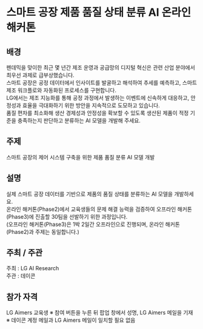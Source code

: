 # 스마트 공장 제품 품질 상태 분류 AI 온라인 해커톤
## 배경 
펜데믹을 맞이한 최근 몇 년간 제조 운영과 공급망의 디지털 혁신은 관련 산업 분야에서 최우선 과제로 급부상했습니다.  
스마트 공장은 공정 데이터에서 인사이트를 발굴하고 해석하여 추세를 예측하고, 스마트 제조 워크플로와 자동화된 프로세스를 구현합니다.  
LG에서는 제조 지능화를 통해 공정 과정에서 발생하는 이벤트에 신속하게 대응하고, 안정성과 효율을 극대화하기 위한 방안을 지속적으로 도모하고 있습니다.  
품질 편차를 최소화해 생산 경제성과 안정성을 확보할 수 있도록 생산된 제품이 적정 기준을 충족하는지 판단하고 분류하는 AI 모델을 개발해 주세요.
## 주제
스마트 공장의 제어 시스템 구축을 위한 제품 품질 분류 AI 모델 개발
## 설명
실제 스마트 공장 데이터를 기반으로 제품의 품질 상태를 분류하는 AI 모델을 개발하세요.  
온라인 해커톤(Phase2)에서 교육생들의 문제 해결 능력을 검증하여 오프라인 해커톤(Phase3)에 진출할 30팀을 선발하기 위한 과정입니다.  
(오프라인 해커톤(Phase3)은 1박 2일간 오프라인으로 진행되며, 온라인 해커톤(Phase2)과 주제는 동일합니다.)  
## 주최 / 주관
주최 : LG AI Research  
주관 : 데이콘  
## 참가 자격
LG Aimers 교육생
	※ 참여 버튼을 누른 뒤 팝업 창에서 성명, LG Aimers 메일을 기재
	※ 데이콘 계정 메일과 LG Aimers 메일이 일치할 필요 없음
